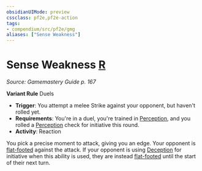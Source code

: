 ```yaml
---
obsidianUIMode: preview
cssclass: pf2e,pf2e-action
tags:
- compendium/src/pf2e/gmg
aliases: ["Sense Weakness"]
---
```

# Sense Weakness [R](rules/core-rulebook/chapter-9-playing-the-game.md#Actions "Reaction")
*Source: Gamemastery Guide p. 167*  

**Variant Rule** Duels
- **Trigger**: You attempt a melee Strike against your opponent, but haven't rolled yet.
- **Requirements**: You're in a duel, you're trained in [Perception](compendium/skills.md#Perception), and you rolled a [Perception](compendium/skills.md#Perception) check for initiative this round.
- **Activity**: Reaction

You pick a precise moment to attack, giving you an edge. Your opponent is [flat-footed](rules/conditions.md#Flat-footed) against the attack. If your opponent is using [Deception](compendium/skills.md#Deception) for initiative when this ability is used, they are instead [flat-footed](rules/conditions.md#Flat-footed) until the start of their next turn.